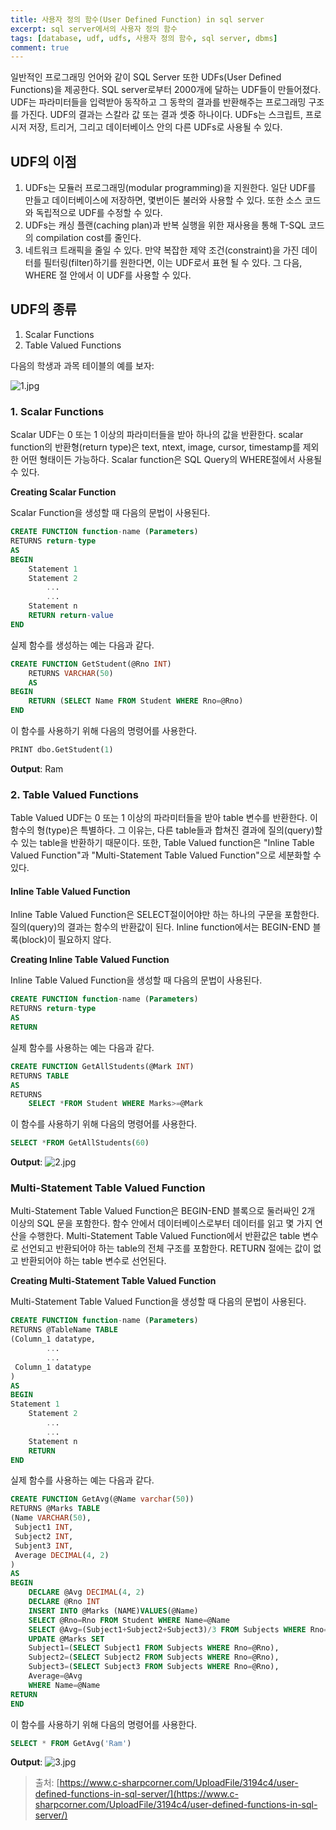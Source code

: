 ```yaml
---
title: 사용자 정의 함수(User Defined Function) in sql server
excerpt: sql server에서의 사용자 정의 함수
tags: [database, udf, udfs, 사용자 정의 함수, sql server, dbms]
comment: true
---
```


일반적인 프로그래밍 언어와 같이 SQL Server 또한 UDFs(User Defined Functions)을 제공한다. SQL server로부터 2000개에 달하는 UDF들이 만들어졌다. UDF는 파라미터들을 입력받아 동작하고 그 동학의 결과를 반환해주는 프로그래밍 구조를 가진다. UDF의 결과는 스칼라 값 또는 결과 셋중 하나이다. UDFs는 스크립트, 프로시저 저장, 트리거, 그리고 데이터베이스 안의 다른 UDFs로 사용될 수 있다.

## UDF의 이점

1. UDFs는 모듈러 프로그래밍(modular programming)을 지원한다. 일단 UDF를 만들고 데이터베이스에 저장하면, 몇번이든 불러와 사용할 수 있다. 또한 소스 코드와 독립적으로 UDF를 수정할 수 있다.
2. UDFs는 캐싱 플랜(caching plan)과 반복 실행을 위한 재사용을 통해 T-SQL 코드의 compilation cost를 줄인다.
3. 네트워크 트래픽을 줄일 수 있다. 만약 복잡한 제약 조건(constraint)을 가진 데이터를 필터링(filter)하기를 원한다면, 이는 UDF로서 표현 될 수 있다. 그 다음, WHERE 절 안에서 이 UDF를 사용할 수 있다.

## UDF의 종류

1. Scalar Functions
2. Table Valued Functions

다음의 학생과 과목 테이블의 예를 보자:

![1.jpg](/assets/img/2019-09-21-1/1.jpg)

### 1. Scalar Functions

Scalar UDF는 0 또는 1 이상의 파라미터들을 받아 하나의 값을 반환한다. scalar function의 반환형(return type)은  text, ntext, image, cursor, timestamp를 제외한 어떤 형태이든 가능하다. Scalar function은 SQL Query의 WHERE절에서 사용될 수 있다.

**Creating Scalar Function**

Scalar Function을 생성할 때 다음의 문법이 사용된다.

```sql
CREATE FUNCTION function-name (Parameters)
RETURNS return-type
AS
BEGIN
	Statement 1
	Statement 2
		...
		...
	Statement n
	RETURN return-value
END
```

실제 함수를 생성하는 예는 다음과 같다.

```sql
CREATE FUNCTION GetStudent(@Rno INT)
	RETURNS VARCHAR(50)
	AS
BEGIN
	RETURN (SELECT Name FROM Student WHERE Rno=@Rno)
END
```

이 함수를 사용하기 위해 다음의 명령어를 사용한다.

```sql
PRINT dbo.GetStudent(1)
```

**Output**: Ram

### 2. Table Valued Functions

Table Valued UDF는 0 또는 1 이상의 파라미터들을 받아 table 변수를 반환한다. 이 함수의 형(type)은 특별하다. 그 이유는, 다른 table들과 합쳐진 결과에 질의(query)할 수 있는 table을 반환하기 때문이다. 또한, Table Valued function은 "Inline Table Valued Function"과 "Multi-Statement Table Valued Function"으로 세분화할 수 있다.

#### Inline Table Valued Function

Inline Table Valued Function은 SELECT절이어야만 하는 하나의 구문을 포함한다. 질의(query)의 결과는 함수의 반환값이 된다. Inline function에서는 BEGIN-END 블록(block)이 필요하지 않다.

**Creating Inline Table Valued Function**

Inline Table Valued Function을 생성할 때 다음의 문법이 사용된다.

```sql
CREATE FUNCTION function-name (Parameters)
RETURNS return-type
AS
RETURN
```

실제 함수를 사용하는 예는 다음과 같다.

```sql
CREATE FUNCTION GetAllStudents(@Mark INT)
RETURNS TABLE
AS
RETURNS
	SELECT *FROM Student WHERE Marks>=@Mark
```

이 함수를 사용하기 위해 다음의 명령어를 사용한다.

```sql
SELECT *FROM GetAllStudents(60)
```

**Output**: ![2.jpg](/assets/img/2019-09-21-1/2.jpg)

### Multi-Statement Table Valued Function

Multi-Statement Table Valued Function은 BEGIN-END 블록으로 둘러싸인 2개 이상의 SQL 문을 포함한다. 함수 안에서 데이터베이스로부터 데이터를 읽고 몇 가지 연산을 수행한다. Multi-Statement Table Valued Function에서 반환값은 table 변수로 선언되고 반환되어야 하는 table의 전체 구조를 포함한다. RETURN 절에는 값이 없고 반환되어야 하는 table 변수로 선언된다.

**Creating Multi-Statement Table Valued Function**

Multi-Statement Table Valued Function을 생성할 때 다음의 문법이 사용된다.

```sql
CREATE FUNCTION function-name (Parameters)
RETURNS @TableName TABLE
(Column_1 datatype,
		...
		...
 Column_1 datatype
)
AS
BEGIN
Statement 1
	Statement 2
		...
		...
	Statement n
	RETURN
END
```

실제 함수를 사용하는 예는 다음과 같다.

```sql
CREATE FUNCTION GetAvg(@Name varchar(50))
RETURNS @Marks TABLE
(Name VARCHAR(50),
 Subject1 INT,
 Subject2 INT,
 Subjent3 INT,
 Average DECIMAL(4, 2)
)
AS
BEGIN
	DECLARE @Avg DECIMAL(4, 2)
	DECLARE @Rno INT
	INSERT INTO @Marks (NAME)VALUES(@Name)
	SELECT @Rno=Rno FROM Student WHERE Name=@Name
	SELECT @Avg=(Subject1+Subject2+Subject3)/3 FROM Subjects WHERE Rno=@Rno
	UPDATE @Marks SET
	Subject1=(SELECT Subject1 FROM Subjects WHERE Rno=@Rno),
	Subject2=(SELECT Subject2 FROM Subjects WHERE Rno=@Rno),
	Subject3=(SELECT Subject3 FROM Subjects WHERE Rno=@Rno),
	Average=@Avg
	WHERE Name=@Name
RETURN
END
```

이 함수를 사용하기 위해 다음의 명령어를 사용한다.

```sql
SELECT * FROM GetAvg('Ram')
```

**Output**: ![3.jpg](/assets/img/2019-09-21-1/3.jpg)

> 출처: [https://www.c-sharpcorner.com/UploadFile/3194c4/user-defined-functions-in-sql-server/](https://www.c-sharpcorner.com/UploadFile/3194c4/user-defined-functions-in-sql-server/)

